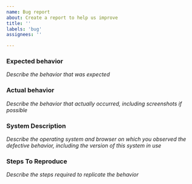 ```yaml
---
name: Bug report
about: Create a report to help us improve
title: ''
labels: 'bug'
assignees: ''

---
```


### Expected behavior
*Describe the behavior that was expected*

### Actual behavior
*Describe the behavior that actually occurred, including screenshots if possible*

### System Description
*Describe the operating system and browser on which you observed the defective behavior, including the version of this system in use*

### Steps To Reproduce
*Describe the steps required to replicate the behavior*

